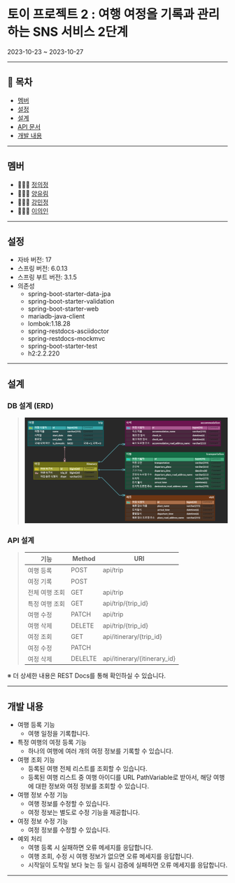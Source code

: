 # 토이 프로젝트 2 : 여행 여정을 기록과 관리하는 SNS 서비스 2단계
2023-10-23 ~ 2023-10-27

---

## 📌 목차

- [멤버](#멤버)
- [설정](#설정)
- [설계](#설계)
- [API 문서](#API-문서)
- [개발 내용](#개발-내용)

---

## 멤버

- 👩🏻‍💻 [정의정](https://github.com/JeongUijeong)
- 👩🏻‍💻 [양유림](https://github.com/YurimYang)
- 👩🏻‍💻 [강민정](https://github.com/ypd06021)
- 👩🏻‍💻 [이의인](https://github.com/dldmldlsy)

---

## 설정

- 자바 버전: 17
- 스프링 버전: 6.0.13
- 스프링 부트 버전: 3.1.5 
- 의존성
    - spring-boot-starter-data-jpa
    - spring-boot-starter-validation
    - spring-boot-starter-web
    - mariadb-java-client
    - lombok:1.18.28
    - spring-restdocs-asciidoctor
    - spring-restdocs-mockmvc
    - spring-boot-starter-test
    - h2:2.2.220

---

## 설계

### DB 설계 (ERD)

> ![](src/main/resources/image/erd.png)

### API 설계

> | 기능       | Method | URI                          |
> |----------|--------|------------------------------|
> | 여행 등록    | POST   | api/trip                     |
> | 여정 기록    | POST   |                              |
> | 전체 여행 조회 | GET    | api/trip                     |
> | 특정 여행 조회 | GET    | api/trip/{trip_id}           |
> | 여행 수정    | PATCH  | api/trip                     |
> | 여행 삭제    | DELETE | api/trip/{trip_id}           |
> | 여정 조회    | GET    | api/itinerary/{trip_id}      |
> | 여정 수정    | PATCH  |                              |
> | 여정 삭제    | DELELTE | api/itinerary/{itinerary_id} |
※ 더 상세한 내용은 REST Docs를 통해 확인하실 수 있습니다.

---

## 개발 내용

- 여행 등록 기능
  - 여행 일정을 기록합니다.
- 특정 여행의 여정 등록 기능
  - 하나의 여행에 여러 개의 여정 정보를 기록할 수 있습니다.
- 여행 조회 기능 
  - 등록된 여행 전체 리스트를 조회할 수 있습니다.
  - 등록된 여행 리스트 중 여행 아이디를 URL PathVariable로 받아서, 해당 여행에 대한 정보와 여정 정보를 조회할 수 있습니다.
- 여행 정보 수정 기능
  - 여행 정보를 수정할 수 있습니다.
  - 여정 정보는 별도로 수정 기능을 제공합니다.
- 여정 정보 수정 기능
  - 여정 정보를 수정할 수 있습니다.
- 예외 처리
  - 여행 등록 시 실패하면 오류 메세지를 응답합니다.
  - 여행 조회, 수정 시 여행 정보가 없으면 오류 메세지를 응답합니다.
  - 시작일이 도착일 보다 늦는 등 일시 검증에 실패하면 오류 메세지를 응답합니다.

---